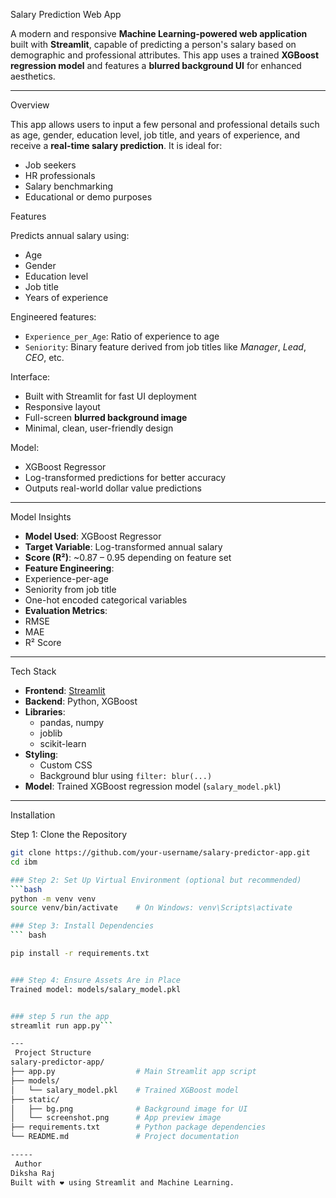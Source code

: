 Salary Prediction Web App

A modern and responsive **Machine Learning-powered web application** built with **Streamlit**, capable of predicting a person's salary based on demographic and professional attributes. This app uses a trained **XGBoost regression model** and features a **blurred background UI** for enhanced aesthetics.


---
 Overview

This app allows users to input a few personal and professional details such as age, gender, education level, job title, and years of experience, and receive a **real-time salary prediction**. It is ideal for:
- Job seekers
- HR professionals
- Salary benchmarking
- Educational or demo purposes


 Features

 Predicts annual salary using:
- Age  
- Gender  
- Education level  
- Job title  
- Years of experience  

 Engineered features:
- `Experience_per_Age`: Ratio of experience to age  
- `Seniority`: Binary feature derived from job titles like *Manager*, *Lead*, *CEO*, etc.

Interface:
- Built with Streamlit for fast UI deployment
- Responsive layout
- Full-screen **blurred background image**
- Minimal, clean, user-friendly design

 Model:
- XGBoost Regressor
- Log-transformed predictions for better accuracy
- Outputs real-world dollar value predictions

---

 Model Insights

-  **Model Used**: XGBoost Regressor
-  **Target Variable**: Log-transformed annual salary
-  **Score (R²)**: ~0.87 – 0.95 depending on feature set
-  **Feature Engineering**:
  - Experience-per-age
  - Seniority from job title
  - One-hot encoded categorical variables
-  **Evaluation Metrics**:
  - RMSE
  - MAE
  - R² Score

---

 Tech Stack

- **Frontend**: [Streamlit](https://streamlit.io)
- **Backend**: Python, XGBoost
- **Libraries**:
  - pandas, numpy
  - joblib
  - scikit-learn
- **Styling**:
  - Custom CSS
  - Background blur using `filter: blur(...)`
- **Model**: Trained XGBoost regression model (`salary_model.pkl`)

---

 Installation

 Step 1: Clone the Repository
```bash
git clone https://github.com/your-username/salary-predictor-app.git
cd ibm

### Step 2: Set Up Virtual Environment (optional but recommended)
```bash
python -m venv venv
source venv/bin/activate    # On Windows: venv\Scripts\activate

### Step 3: Install Dependencies
``` bash

pip install -r requirements.txt


### Step 4: Ensure Assets Are in Place
Trained model: models/salary_model.pkl


### step 5 run the app
streamlit run app.py```

---
 Project Structure
salary-predictor-app/
├── app.py                  # Main Streamlit app script
├── models/
│   └── salary_model.pkl    # Trained XGBoost model
├── static/
│   ├── bg.png              # Background image for UI
│   └── screenshot.png      # App preview image
├── requirements.txt        # Python package dependencies
└── README.md               # Project documentation

-----
 Author
Diksha Raj
Built with ❤️ using Streamlit and Machine Learning.
